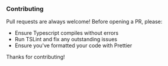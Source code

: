 ### Contributing

Pull requests are always welcome!
Before opening a PR, please:

- Ensure Typescript compiles without errors
- Run TSLint and fix any outstanding issues
- Ensure you've formatted your code with Prettier

Thanks for contributing!